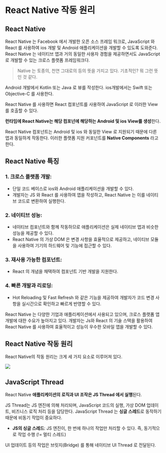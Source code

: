 React Native 작동 원리
===

React Native
---
React Native 는 Facebook 에서 개발한 오픈 소스 프레임 워크로, JavaScript 와 React 를 사용하여 ios 개발 및 Android 애플리케이션을 개발할 수 있도록 도와준다. React Native 는 네이티브 앱과 거의 동일한 사용자 경험을 제공하면서도 JavaScript 로 개발할 수 있는 크로스 플랫폼 프레임워크다.

> Native 는 토종의, 천연 그대로의 등의 뜻을 가지고 있다.
> 기초적인? 뭐 그런 뜻인 것 같다.

Android 개발에서 Kotlin 또는 Java 로 뷰를 작성한다. ios개발에서는 Swift 또는 Objective-C 를 사용한다.

React Native 를 사용하면 React 컴포넌트를 사용하여 JavaScript 로 이러한 View 를 호출할 수 있다.

**런타임에 React Native는 해당 컴포넌에 해당하는 Android 및 ios View를 생성**한다.

React Native 컴포넌트는 Android 및 ios 와 동일한 View 로 지원되기 때문에 다른 앱과 동일하게 작동한다. 이러한 플랫폼 지원 커포넌트를 **Native Components** 라고 한다.

## React Native 특징

### 1. 크로스 플랫폼 개발:
- 단일 코드 베이스로 ios와 Android 애플리케이션을 개발할 수 있다.
- 개발자는 JS 와 React 를 사용하여 앱을 작성하고, React Native 는 이를 네이티브 코드로 변환하여 실행한다.

### 2. 네이티브 성능:
- 네이티브 컴포넌트와 함께 작동하므로 애플리케이션은 실제 네이티브 앱과 비슷한 성능을 제공할 수 있다.
- React Native 의 가상 DOM 은 변경 사항을 효율적으로 제공하고, 네이티브 모듈을 사용하여 기기의 하드웨어 및 기능에 접근할 수 있다.

### 3. 재사용 가능한 컴포넌트:
- React 의 개념을 채택하여 컴포넌트 기반 개발을 지원한다.

### 4. 빠른 개발과 리로딩:
- Hot Reloading 및 Fast Refresh 와 같은 기능을 제공하여 개발자가 코드 변경 사항을 실시간으로 확인하고 빠르게 반영할 수 있다.

React Native 는 다양한 기업과 애플리케이션에서 사용되고 있으며, 크로스 플랫폼 앱 개발에 대한 수요가 높아지고 있다. 개발자는 Js와 React 의 기술 스택을 활용하여 React Native 를 사용하여 효율적이고 성능이 우수한 모바일 앱을 개발할 수 있다.

## React Native 작동 원리 
React Native의 작동 원리는 크게 세 가지 요소로 이루어져 있다.

![](https://velog.velcdn.com/images/ajm0718/post/ca46cb05-cc18-4dfd-96e8-3b16eeb2ff40/image.png)

## JavaScript Thread
React Native **애플리케이션의 로직과 UI 조작은 JS Thread 에서 실행**된다.

JS Thread는 JS 엔진에 의해 처리되며, JavaScript 코드의 실행, 가상 DOM 업데이트, 비즈니스 로직 처리 등을 담당한다. JavaScript Thread 는 **싱글 스레드**로 동작하기 때문에 비동기 작업이 중요하다. 

+ **JS의 싱글 스레드**: JS 엔진이, 한 번에 하나의 작업만 처리할 수 있다. 즉, 동기적으로 작업 수행 (!= 멀티 스레드)

UI 업데이트 등의 작업은 브릿지(Bridge) 를 통해 네이티브 UI Thread 로 전달된다.

